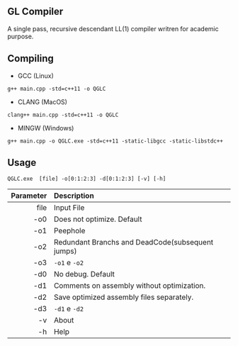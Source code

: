 ## GL Compiler

A single pass, recursive descendant LL(1) compiler writren for academic purpose.


## Compiling
* GCC (Linux)
```shell
g++ main.cpp -std=c++11 -o QGLC
```
* CLANG (MacOS)
```shell
clang++ main.cpp -std=c++11 -o QGLC
```
* MINGW (Windows)
```shell
g++ main.cpp -o QGLC.exe -std=c++11 -static-libgcc -static-libstdc++
```

## Usage
`QGLC.exe  [file] -o[0:1:2:3] -d[0:1:2:3] [-v] [-h]`

Parameter | Description |
----------:|:-----------|
  file | Input File
   -o0 | Does not optimize. Default
   -o1 | Peephole
   -o2 | Redundant Branchs and DeadCode(subsequent jumps)
   -o3 | `-o1` e `-o2`
   -d0 | No debug. Default
   -d1 | Comments on assembly without optimization.
   -d2 | Save optimized assembly files separately.
   -d3 | `-d1` e `-d2`
   -v  | About
   -h  | Help
